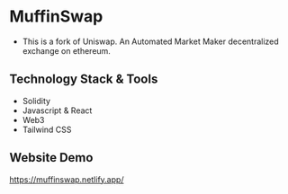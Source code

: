 # MuffinSwap
- This is a fork of Uniswap. An Automated Market Maker decentralized exchange on ethereum.

## Technology Stack & Tools

- Solidity
- Javascript & React
- Web3
- Tailwind CSS

## Website Demo
https://muffinswap.netlify.app/
